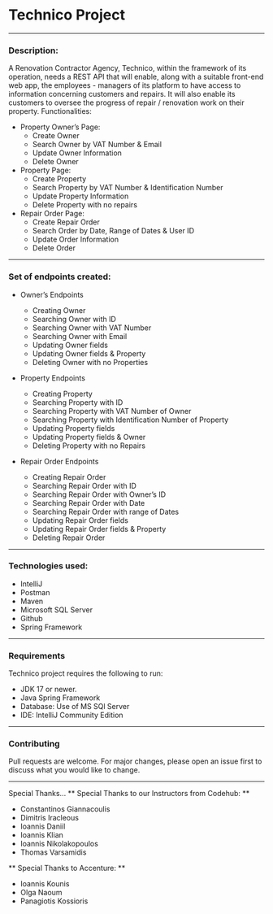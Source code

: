 # Technico Project

---
### Description:
A Renovation Contractor Agency, Technico, within the framework of its operation, needs
a REST API that will enable, along with a suitable front-end web app, the employees -
managers of its platform to have access to information concerning customers and
repairs. It will also enable its customers to oversee the progress of repair / renovation
work on their property.
Functionalities:
* Property Owner’s Page:
    * Create Owner
    * Search Owner by VAT Number & Email
    * Update Owner Information
    * Delete Owner
* Property Page:
    * Create Property
    * Search Property by VAT Number & Identification Number
    * Update Property Information
    * Delete Property with no repairs
* Repair Order Page:
    * Create Repair Order
    * Search Order by Date, Range of Dates & User ID
    * Update Order Information
    * Delete Order

---
### Set of endpoints created:
* Owner’s Endpoints
    * Creating Owner
    * Searching Owner with ID
    * Searching Owner with VAT Number
    * Searching Owner with Email
    * Updating Owner fields
    * Updating Owner fields & Property
    * Deleting Owner with no Properties

* Property Endpoints
    * Creating Property
    * Searching Property with ID
    * Searching Property with VAT Number of Owner
    * Searching Property with Identification Number of Property
    * Updating Property fields
    * Updating Property fields & Owner
    * Deleting Property with no Repairs

* Repair Order Endpoints
    * Creating Repair Order
    * Searching Repair Order with ID
    * Searching Repair Order with Owner’s ID
    * Searching Repair Order with Date
    * Searching Repair Order with range of Dates
    * Updating Repair Order fields
    * Updating Repair Order fields & Property
    * Deleting Repair Order

---
### Technologies used:
* IntelliJ
* Postman
* Maven
* Microsoft SQL Server
* Github
* Spring Framework

---
### Requirements
Technico project requires the following to run:
* JDK 17 or newer.
* Java Spring Framework
* Database: Use of MS SQl Server
* IDE: IntelliJ Community Edition

---
### Contributing
Pull requests are welcome. For major changes, please open an issue first to discuss what you would like to change.

---
Special Thanks...
** Special Thanks to our Instructors from Codehub: **
* Constantinos Giannacoulis
* Dimitris Iracleous
* Ioannis Daniil
* Ioannis Klian
* Ioannis Nikolakopoulos
* Thomas Varsamidis

** Special Thanks to Accenture: **
* Ioannis Kounis
* Olga Naoum
* Panagiotis Kossioris


